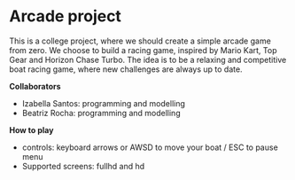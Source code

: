 # Arcade project
This is a college project, where we should create a simple arcade game from zero. 
We choose to build a racing game, inspired by Mario Kart, Top Gear and Horizon Chase Turbo.
The idea is to be a relaxing and competitive boat racing game, where new challenges are always up to date.

**Collaborators**
* Izabella Santos: programming and modelling
* Beatriz Rocha: programming and modelling

**How to play**
* controls: keyboard arrows or AWSD to move your boat / ESC to pause menu
* Supported screens: fullhd and hd
